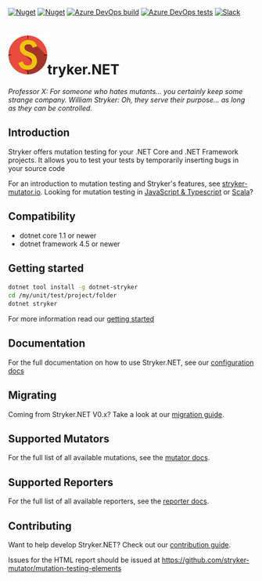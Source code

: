 [![Nuget](https://img.shields.io/nuget/v/dotnet-stryker.svg?color=blue&label=dotnet-stryker&style=flat-square)](https://www.nuget.org/packages/dotnet-stryker/)
[![Nuget](https://img.shields.io/nuget/dt/dotnet-stryker.svg?style=flat-square)](https://www.nuget.org/packages/dotnet-stryker/)
[![Azure DevOps build](https://img.shields.io/azure-devops/build/stryker-mutator/Stryker/4/master.svg?label=Azure%20Pipelines&style=flat-square)](https://dev.azure.com/stryker-mutator/Stryker/_build/latest?definitionId=4)
[![Azure DevOps tests](https://img.shields.io/azure-devops/tests/stryker-mutator/506a1f46-900e-434e-805f-ff8d36fc81af/4/master.svg?compact_message&style=flat-square)](https://dev.azure.com/stryker-mutator/Stryker/_build/latest?definitionId=4)
[![Slack](https://img.shields.io/badge/chat-on%20slack-blueviolet?style=flat-square)](https://join.slack.com/t/stryker-mutator/shared_invite/enQtOTUyMTYyNTg1NDQ0LTU4ODNmZDlmN2I3MmEyMTVhYjZlYmJkOThlNTY3NTM1M2QxYmM5YTM3ODQxYmJjY2YyYzllM2RkMmM1NjNjZjM)

# ![S](https://raw.githubusercontent.com/stryker-mutator/stryker-mutator.github.io/master/images/stryker-80x80.png)tryker.NET
*Professor X: For someone who hates mutants... you certainly keep some strange company.*
*William Stryker: Oh, they serve their purpose... as long as they can be controlled.*

## Introduction

Stryker offers mutation testing for your .NET Core and .NET Framework projects. It allows you to test your tests by temporarily inserting bugs in your source code

For an introduction to mutation testing and Stryker's features, see [stryker-mutator.io](https://stryker-mutator.io/). Looking for mutation testing in [JavaScript & Typescript](https://stryker-mutator.github.io/stryker) or [Scala](https://stryker-mutator.github.io/stryker4s)?

## Compatibility

 - dotnet core 1.1 or newer
 - dotnet framework 4.5 or newer

## Getting started

```bash
dotnet tool install -g dotnet-stryker
cd /my/unit/test/project/folder
dotnet stryker
```

For more information read our [getting started](https://stryker-mutator.io/docs/stryker-net/Getting-started)

## Documentation

For the full documentation on how to use Stryker.NET, see our [configuration docs](https://stryker-mutator.io/docs/stryker-net/Configuration)

## Migrating

Coming from Stryker.NET V0.x? Take a look at our [migration guide](https://stryker-mutator.io/docs/stryker-net/migration-guide).

## Supported Mutators

For the full list of all available mutations, see the [mutator docs](https://stryker-mutator.io/docs/stryker-net/Mutators).

## Supported Reporters

For the full list of all available reporters, see the [reporter docs](https://stryker-mutator.io/docs/stryker-net/Reporters).

## Contributing

Want to help develop Stryker.NET? Check out our [contribution guide](/CONTRIBUTING.md).

Issues for the HTML report should be issued at https://github.com/stryker-mutator/mutation-testing-elements

